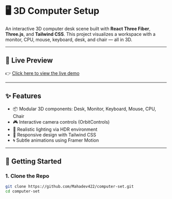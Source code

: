 # 🖥️ 3D Computer Setup

An interactive 3D computer desk scene built with **React Three Fiber**, **Three.js**, and **Tailwind CSS**. This project visualizes a workspace with a monitor, CPU, mouse, keyboard, desk, and chair — all in 3D.

---

## 🚀 Live Preview

👉 [Click here to view the live demo](https://mahadev422.github.io/computer-set/)

---

## ✨ Features

- 📦 Modular 3D components: Desk, Monitor, Keyboard, Mouse, CPU, Chair
- 🎮 Interactive camera controls (OrbitControls)
- 🌇 Realistic lighting via HDR environment
- 📱 Responsive design with Tailwind CSS
- 🌀 Subtle animations using Framer Motion

---

## 🚀 Getting Started

### 1. Clone the Repo

```bash
git clone https://github.com/Mahadev422/computer-set.git
cd computer-set
